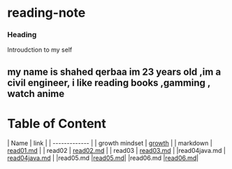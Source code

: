 # reading-note

### Heading 
Introudction to my self 
## my name is shahed qerbaa im 23 years old ,im a civil engineer, i like reading books ,gamming , watch anime

# Table of Content

| Name   | link  |
 | ------------- |
| growth mindset  | [growth](https://shahed-damer.github.io/reading-note/growth)   |
| markdown   | [read01.md]( https://shahed-damer.github.io/reading-note/read01) |
| read02  |  [read02.md]( https://shahed-damer.github.io/reading-note/read02)
  |
| read03  | [read03.md]( https://shahed-damer.github.io/reading-note/read03) 
  |
  |read04java.md  | [read04java.md](https://shahed-damer.github.io/reading-note/read04java.md ) |
  |read05.md      |[read05.md](https://shahed-damer.github.io/reading-note/read05.md)|
  |read06.md      |[read06.md](https://shahed-damer.github.io/reading-note/read06)|








